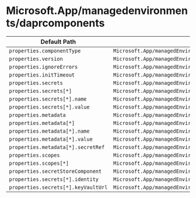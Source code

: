 # Microsoft.App/managedenvironments/daprcomponents

| Default Path | Alias |
|---|---|
| `properties.componentType` | `Microsoft.App/managedEnvironments/daprComponents/componentType` |
| `properties.version` | `Microsoft.App/managedEnvironments/daprComponents/version` |
| `properties.ignoreErrors` | `Microsoft.App/managedEnvironments/daprComponents/ignoreErrors` |
| `properties.initTimeout` | `Microsoft.App/managedEnvironments/daprComponents/initTimeout` |
| `properties.secrets` | `Microsoft.App/managedEnvironments/daprComponents/secrets` |
| `properties.secrets[*]` | `Microsoft.App/managedEnvironments/daprComponents/secrets[*]` |
| `properties.secrets[*].name` | `Microsoft.App/managedEnvironments/daprComponents/secrets[*].name` |
| `properties.secrets[*].value` | `Microsoft.App/managedEnvironments/daprComponents/secrets[*].value` |
| `properties.metadata` | `Microsoft.App/managedEnvironments/daprComponents/metadata` |
| `properties.metadata[*]` | `Microsoft.App/managedEnvironments/daprComponents/metadata[*]` |
| `properties.metadata[*].name` | `Microsoft.App/managedEnvironments/daprComponents/metadata[*].name` |
| `properties.metadata[*].value` | `Microsoft.App/managedEnvironments/daprComponents/metadata[*].value` |
| `properties.metadata[*].secretRef` | `Microsoft.App/managedEnvironments/daprComponents/metadata[*].secretRef` |
| `properties.scopes` | `Microsoft.App/managedEnvironments/daprComponents/scopes` |
| `properties.scopes[*]` | `Microsoft.App/managedEnvironments/daprComponents/scopes[*]` |
| `properties.secretStoreComponent` | `Microsoft.App/managedEnvironments/daprComponents/secretStoreComponent` |
| `properties.secrets[*].identity` | `Microsoft.App/managedEnvironments/daprComponents/secrets[*].identity` |
| `properties.secrets[*].keyVaultUrl` | `Microsoft.App/managedEnvironments/daprComponents/secrets[*].keyVaultUrl` |

